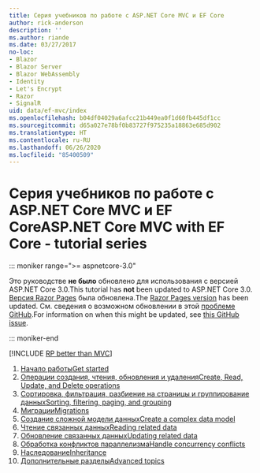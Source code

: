```yaml
---
title: Серия учебников по работе с ASP.NET Core MVC и EF Core
author: rick-anderson
description: ''
ms.author: riande
ms.date: 03/27/2017
no-loc:
- Blazor
- Blazor Server
- Blazor WebAssembly
- Identity
- Let's Encrypt
- Razor
- SignalR
uid: data/ef-mvc/index
ms.openlocfilehash: b04df04029a6afcc21b449ea0f1d60fb445df1cc
ms.sourcegitcommit: d65a027e78bf0b83727f975235a18863e685d902
ms.translationtype: HT
ms.contentlocale: ru-RU
ms.lasthandoff: 06/26/2020
ms.locfileid: "85400509"
---
```

# <a name="aspnet-core-mvc-with-ef-core---tutorial-series"></a><span data-ttu-id="f672a-102">Серия учебников по работе с ASP.NET Core MVC и EF Core</span><span class="sxs-lookup"><span data-stu-id="f672a-102">ASP.NET Core MVC with EF Core - tutorial series</span></span>

::: moniker range=">= aspnetcore-3.0"

<span data-ttu-id="f672a-103">Это руководстве **не было** обновлено для использования с версией ASP.NET Core 3.0.</span><span class="sxs-lookup"><span data-stu-id="f672a-103">This tutorial has **not** been updated to ASP.NET Core 3.0.</span></span> <span data-ttu-id="f672a-104">[Версия Razor Pages](xref:data/ef-rp/intro) была обновлена.</span><span class="sxs-lookup"><span data-stu-id="f672a-104">The [Razor Pages version](xref:data/ef-rp/intro) has been updated.</span></span> <span data-ttu-id="f672a-105">См. сведения о возможном обновлении в этой [проблеме GitHub](https://github.com/dotnet/AspNetCore.Docs/issues/13920).</span><span class="sxs-lookup"><span data-stu-id="f672a-105">For information on when this might be updated, see [this GitHub issue](https://github.com/dotnet/AspNetCore.Docs/issues/13920).</span></span>

::: moniker-end

[!INCLUDE [RP better than MVC](../../includes/RP-EF/rp-over-mvc.md)]

1. [<span data-ttu-id="f672a-106">Начало работы</span><span class="sxs-lookup"><span data-stu-id="f672a-106">Get started</span></span>](xref:data/ef-mvc/intro)
1. [<span data-ttu-id="f672a-107">Операции создания, чтения, обновления и удаления</span><span class="sxs-lookup"><span data-stu-id="f672a-107">Create, Read, Update, and Delete operations</span></span>](xref:data/ef-mvc/crud)
1. [<span data-ttu-id="f672a-108">Сортировка, фильтрация, разбиение на страницы и группирование данных</span><span class="sxs-lookup"><span data-stu-id="f672a-108">Sorting, filtering, paging, and grouping</span></span>](xref:data/ef-mvc/sort-filter-page)
1. [<span data-ttu-id="f672a-109">Миграции</span><span class="sxs-lookup"><span data-stu-id="f672a-109">Migrations</span></span>](xref:data/ef-mvc/migrations)
1. [<span data-ttu-id="f672a-110">Создание сложной модели данных</span><span class="sxs-lookup"><span data-stu-id="f672a-110">Create a complex data model</span></span>](xref:data/ef-mvc/complex-data-model)
1. [<span data-ttu-id="f672a-111">Чтение связанных данных</span><span class="sxs-lookup"><span data-stu-id="f672a-111">Reading related data</span></span>](xref:data/ef-mvc/read-related-data)
1. [<span data-ttu-id="f672a-112">Обновление связанных данных</span><span class="sxs-lookup"><span data-stu-id="f672a-112">Updating related data</span></span>](xref:data/ef-mvc/update-related-data)
1. [<span data-ttu-id="f672a-113">Обработка конфликтов параллелизма</span><span class="sxs-lookup"><span data-stu-id="f672a-113">Handle concurrency conflicts</span></span>](xref:data/ef-mvc/concurrency)
1. [<span data-ttu-id="f672a-114">Наследование</span><span class="sxs-lookup"><span data-stu-id="f672a-114">Inheritance</span></span>](xref:data/ef-mvc/inheritance)
1. [<span data-ttu-id="f672a-115">Дополнительные разделы</span><span class="sxs-lookup"><span data-stu-id="f672a-115">Advanced topics</span></span>](xref:data/ef-mvc/advanced)
